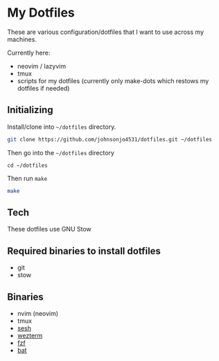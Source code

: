 # My Dotfiles

These are various configuration/dotfiles that I want to use across my machines.

Currently here:

- neovim / lazyvim
- tmux
- scripts for my dotfiles (currently only make-dots which restows my dotfiles if needed)

## Initializing

Install/clone into `~/dotfiles` directory.

```bash
git clone https://github.com/johnsonjo4531/dotfiles.git ~/dotfiles
```

Then go into the `~/dotfiles` directory

```
cd ~/dotfiles
```

Then run `make`

```bash
make
```

## Tech

These dotfiles use GNU Stow

## Required binaries to install dotfiles

- git
- stow

## Binaries

- nvim (neovim)
- tmux
- [sesh](https://github.com/joshmedeski/sesh)
- [wezterm](https://github.com/wez/wezterm?tab=readme-ov-file)
- [fzf](https://github.com/junegunn/fzf)
- [bat](https://github.com/sharkdp/bat)
